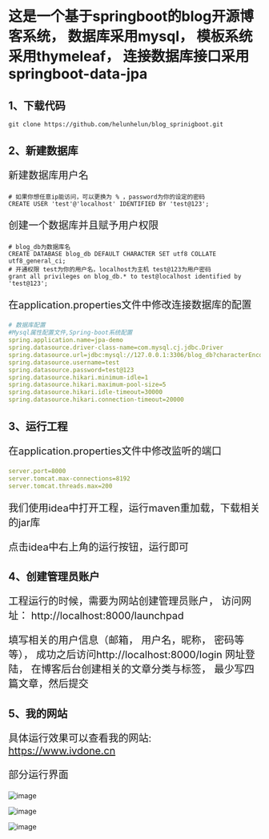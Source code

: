 # 这是一个基于springboot的blog开源博客系统， 数据库采用mysql， 模板系统采用thymeleaf， 连接数据库接口采用springboot-data-jpa

## 1、下载代码

```shell
git clone https://github.com/helunhelun/blog_sprinigboot.git
```

## 2、新建数据库

<p style="font-size:20px;">新建数据库用户名</p>

```shell
# 如果你想任意ip能访问，可以更换为 % ，password为你的设定的密码
CREATE USER 'test'@'localhost' IDENTIFIED BY 'test@123';
```

<p style="font-size:20px;">创建一个数据库并且赋予用户权限</p>

```shell
# blog_db为数据库名
CREATE DATABASE blog_db DEFAULT CHARACTER SET utf8 COLLATE utf8_general_ci;
# 开通权限 test为你的用户名，localhost为主机 test@123为用户密码
grant all privileges on blog_db.* to test@localhost identified by 'test@123';
```

<p style="font-size:20px;">在application.properties文件中修改连接数据库的配置</p>

```yaml
# 数据库配置
#Mysql属性配置文件,Spring-boot系统配置
spring.application.name=jpa-demo
spring.datasource.driver-class-name=com.mysql.cj.jdbc.Driver
spring.datasource.url=jdbc:mysql://127.0.0.1:3306/blog_db?characterEncoding=utf8&useSSL=false&serverTimezone=GMT%2b8
spring.datasource.username=test
spring.datasource.password=test@123
spring.datasource.hikari.minimum-idle=1
spring.datasource.hikari.maximum-pool-size=5
spring.datasource.hikari.idle-timeout=30000
spring.datasource.hikari.connection-timeout=20000

```

## 3、运行工程

<p style="font-size:20px;">在application.properties文件中修改监听的端口</p>

```yaml
server.port=8000
server.tomcat.max-connections=8192
server.tomcat.threads.max=200
```

<p style="font-size:20px;">我们使用idea中打开工程，运行maven重加载，下载相关的jar库</p>

<p style="font-size:20px;">点击idea中右上角的运行按钮，运行即可</p>

## 4、创建管理员账户

<p style="font-size:20px;">工程运行的时候，需要为网站创建管理员账户， 访问网址： http://localhost:8000/launchpad</p>


<p style="font-size:20px;">填写相关的用户信息（邮箱， 用户名，昵称， 密码等等）， 成功之后访问http://localhost:8000/login 网址登陆， 在博客后台创建相关的文章分类与标签， 最少写四篇文章，然后提交</p>

## 5、我的网站

<p style="font-size:20px;">具体运行效果可以查看我的网站: <a href="https://www.ivdone.cn">https://www.ivdone.cn</a></p>

<p style="font-size:20px;">部分运行界面</p>

![image](https://github.com/helunhelun/blog_sprinigboot/blob/master/20201224134100.png)

![image](https://github.com/helunhelun/blog_sprinigboot/blob/master/20201224134204.png)

![image](https://github.com/helunhelun/blog_sprinigboot/blob/master/20201224134237.png)








